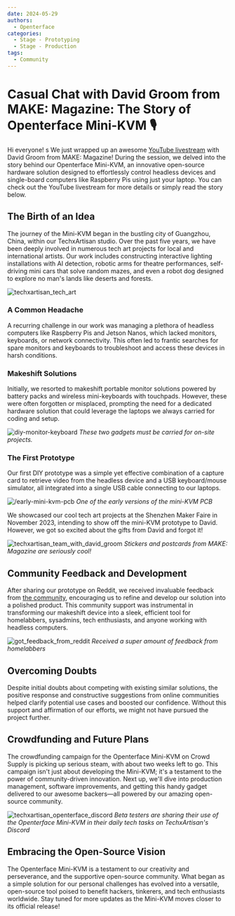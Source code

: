 ```yaml
---
date: 2024-05-29
authors:
  - Openterface
categories:
  - Stage - Prototyping
  - Stage - Production
tags:
  - Community
---
```


# Casual Chat with David Groom from MAKE: Magazine: The Story of Openterface Mini-KVM 🎙️

Hi everyone!
s
We just wrapped up an awesome [YouTube livestream](https://www.youtube.com/live/lwitzvmxsgc?si=s9a1t5_Sce5v22e1) with David Groom from MAKE: Magazine! During the session, we delved into the story behind our Openterface Mini-KVM, an innovative open-source hardware solution designed to effortlessly control headless devices and single-board computers like Raspberry Pis using just your laptop. You can check out the YouTube livestream for more details or simply read the story below.

<!-- more -->

## The Birth of an Idea

The journey of the Mini-KVM began in the bustling city of Guangzhou, China, within our TechxArtisan studio. Over the past five years, we have been deeply involved in numerous tech art projects for local and international artists. Our work includes constructing interactive lighting installations with AI detection, robotic arms for theatre performances, self-driving mini cars that solve random mazes, and even a robot dog designed to explore no man's lands like deserts and forests.

![techxartisan_tech_art](029/techxartisan_tech_art.jpg)

### A Common Headache
A recurring challenge in our work was managing a plethora of headless computers like Raspberry Pis and Jetson Nanos, which lacked monitors, keyboards, or network connectivity. This often led to frantic searches for spare monitors and keyboards to troubleshoot and access these devices in harsh conditions.

### Makeshift Solutions
Initially, we resorted to makeshift portable monitor solutions powered by battery packs and wireless mini-keyboards with touchpads. However, these were often forgotten or misplaced, prompting the need for a dedicated hardware solution that could leverage the laptops we always carried for coding and setup.

![diy-monitor-keyboard](029/diy-monitor-keyboard.jpg)
*These two gadgets must be carried for on-site projects.*

### The First Prototype
Our first DIY prototype was a simple yet effective combination of a capture card to retrieve video from the headless device and a USB keyboard/mouse simulator, all integrated into a single USB cable connecting to our laptops. 

![/early-mini-kvm-pcb](029/early-mini-kvm-pcb.jpg)
*One of the early versions of the mini-KVM PCB*

We showcased our cool tech art projects at the Shenzhen Maker Faire in November 2023, intending to show off the mini-KVM prototype to David. However, we got so excited about the gifts from David and forgot it!

![techxartisan_team_with_david_groom](029/techxartisan_team_with_david_groom.jpg)
*Stickers and postcards from MAKE: Magazine are seriously cool!*

## Community Feedback and Development
After sharing our prototype on Reddit, we received invaluable feedback from [the community](http://openterface.com/community/#community-contributors), encouraging us to refine and develop our solution into a polished product. This community support was instrumental in transforming our makeshift device into a sleek, efficient tool for homelabbers, sysadmins, tech enthusiasts, and anyone working with headless computers.

![got_feedback_from_reddit](029/got_feedback_from_reddit.jpg)
*Received a super amount of feedback from homelabbers*

## Overcoming Doubts
Despite initial doubts about competing with existing similar solutions, the positive response and constructive suggestions from online communities helped clarify potential use cases and boosted our confidence. Without this support and affirmation of our efforts, we might not have pursued the project further.

## Crowdfunding and Future Plans
The crowdfunding campaign for the Openterface Mini-KVM on Crowd Supply is picking up serious steam, with about two weeks left to go. This campaign isn't just about developing the Mini-KVM; it's a testament to the power of community-driven innovation. Next up, we'll dive into production management, software improvements, and getting this handy gadget delivered to our awesome backers—all powered by our amazing open-source community.

![techxartisan_openterface_discord](029/techxartisan_openterface_discord.jpg)
*Beta testers are sharing their use of the Openterface Mini-KVM in their daily tech tasks on TechxArtisan's Discord*

## Embracing the Open-Source Vision

The Openterface Mini-KVM is a testament to our creativity and perseverance, and the supportive open-source community. What began as a simple solution for our personal challenges has evolved into a versatile, open-source tool poised to benefit hackers, tinkerers, and tech enthusiasts worldwide. Stay tuned for more updates as the Mini-KVM moves closer to its official release!
